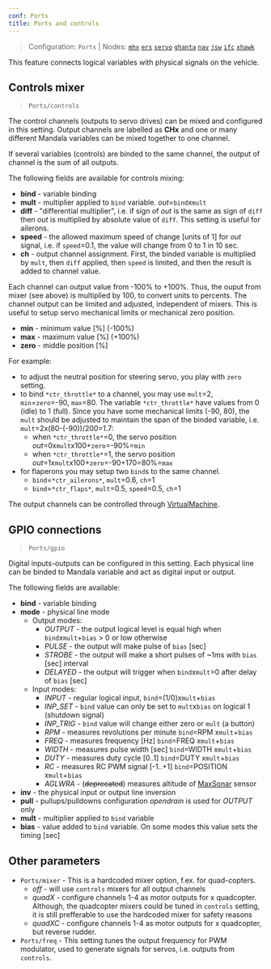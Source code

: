 ```yaml
---
conf: Ports
title: Ports and controls
---
```


>Configuration: `Ports`
> | Nodes: [`mhx`](../../hw/nodes/mhx.md) [`ers`](../../hw/nodes/ers.md) [`servo`](../../hw/nodes/servo.md) [`ghanta`](../../hw/nodes/ghanta.md) [`nav`](../../hw/nodes/nav.md) [`jsw`](../../hw/nodes/jsw.md) [`ifc`](../../hw/nodes/ifc.md) [`xhawk`](../../hw/nodes/xhawk.md)

This feature connects logical variables with physical signals on the vehicle.

## Controls mixer
> `Ports/controls`

The control channels (outputs to servo drives) can be mixed and configured in this setting. Output channels are labelled as **CHx** and one or many different Mandala variables can be mixed together to one channel.

If several variables (controls) are binded to the same channel, the output of channel is the sum of all outputs.

The following fields are available for controls mixing:

- **bind** -    variable binding
- **mult** -    multiplier applied to `bind` variable. *out*=`bind`x`mult`
- **diff** -    "differential multiplier", i.e. if sign of *out* is the same as sign of `diff` then *out* is multiplied by absolute value of `diff`. This setting is useful for ailerons.
- **speed** -   the allowed maximum speed of change [units of 1] for *out* signal, i.e. if `speed`=0.1, the value will change from 0 to 1 in 10 sec.
- **ch** -      output channel assignment. First, the binded variable is multiplied by `mult`, then `diff` applied, then `speed` is limited, and then the result is added to channel value.

Each channel can output value from -100% to +100%. Thus, the ouput from mixer (see above) is multiplied by 100, to convert units to percents. The channel output can be limited and adjusted, independent of mixers. This is useful to setup servo mechanical limits or mechanical zero position.

- **min** - minimum value [%] (-100%)
- **max** - maximum value [%] (+100%)
- **zero** - middle position [%]

For example:

- to adjust the neutral position for steering servo, you play with `zero` setting.
- to bind `*ctr_throttle*` to a channel, you may use `mult`=2, `min`=`zero`=-90, `max`=80. The variable `*ctr_throttle*` have values from 0 (idle) to 1 (full). Since you have some mechanical limits (-90, 80), the `mult` should be adjusted to maintain the span of the binded variable, i.e. `mult`=2x(80-(-90))/200=1.7:
    - when `*ctr_throttle*`=0, the servo position *out*=0x`mult`x100+`zero`=-90%=`min`
    - when `*ctr_throttle*`=1, the servo position *out*=1x`mult`x100+`zero`=-90+170=80%=`max`
- for flaperons you may setup two `bind`s to the same channel.
    * `bind`=`*ctr_ailerons*`, `mult`=0.6, `ch`=1
    * `bind`=`*ctr_flaps*`, `mult`=0.5, `speed`=0.5, `ch`=1

The output channels can be controlled through [VirtualMachine](vm.md).

## GPIO connections
> `Ports/gpio`

Digital inputs-outputs can be configured in this setting. Each physical line can be binded to Mandala variable and act as digital input or output.

The following fields are available:

- **bind** - variable binding
- **mode** - physical line mode
    - Output modes:
        - *OUTPUT* - the output logical level is equal high when `bind`x`mult`+`bias` > 0 or low otherwise
        - *PULSE* - the output will make pulse of `bias` [sec]
        - *STROBE* - the output will make a short pulses of ~1ms with `bias` [sec] interval
        - *DELAYED* - the output will trigger when `bind`x`mult`>0 after delay of `bias` [sec]
    - Input modes:
        - *INPUT* - regular logical input, `bind`=(1/0)x`mult`+`bias`
        - *INP_SET* - `bind` value can only be set to `mult`x`bias` on logical 1 (shutdown signal)
        - *INP_TRIG* - `bind` value will change either zero or `mult` (a button)
        - *RPM* - measures revolutions per minute `bind`=RPM x`mult`+`bias`
        - *FREQ* - measures frequency [Hz] `bind`=FREQ x`mult`+`bias`
        - *WIDTH* - measures pulse width [sec] `bind`=WIDTH x`mult`+`bias`
        - *DUTY* - measures duty cycle [0..1] `bind`=DUTY x`mult`+`bias`
        - *RC* - measures RC PWM signal [-1..+1] `bind`=POSITION x`mult`+`bias`
        - *AGLWRA* - (~~deprecated~~) measures altitude of [MaxSonar](http://www.maxbotix.com/Ultrasonic_Sensors/Outdoor_Sensors.htm) sensor
- **inv** - the physical input or output line inversion
- **pull** - pullups/pulldowns configuration *opendrain* is used for *OUTPUT* only
- **mult** - multiplier applied to `bind` variable
- **bias** - value added to `bind` variable. On some modes this value sets the timing [sec]


## Other parameters

 - `Ports/mixer` - This is a hardcoded mixer option, f.ex. for quad-copters.
    - *off* - will use `controls` mixers for all output channels
    - *quadX* - configure channels 1-4 as motor outputs for x quadcopter. Although, the quadcopter mixers could be tuned in `controls` setting, it is still prefferable to use the hardcoded mixer for safety reasons
    - *quadXC* - configure channels 1-4 as motor outputs for x quadcopter, but reverse rudder.
 - `Ports/freq` - This setting tunes the output frequency for PWM modulator, used to generate signals for servos, i.e. outputs from `controls`.